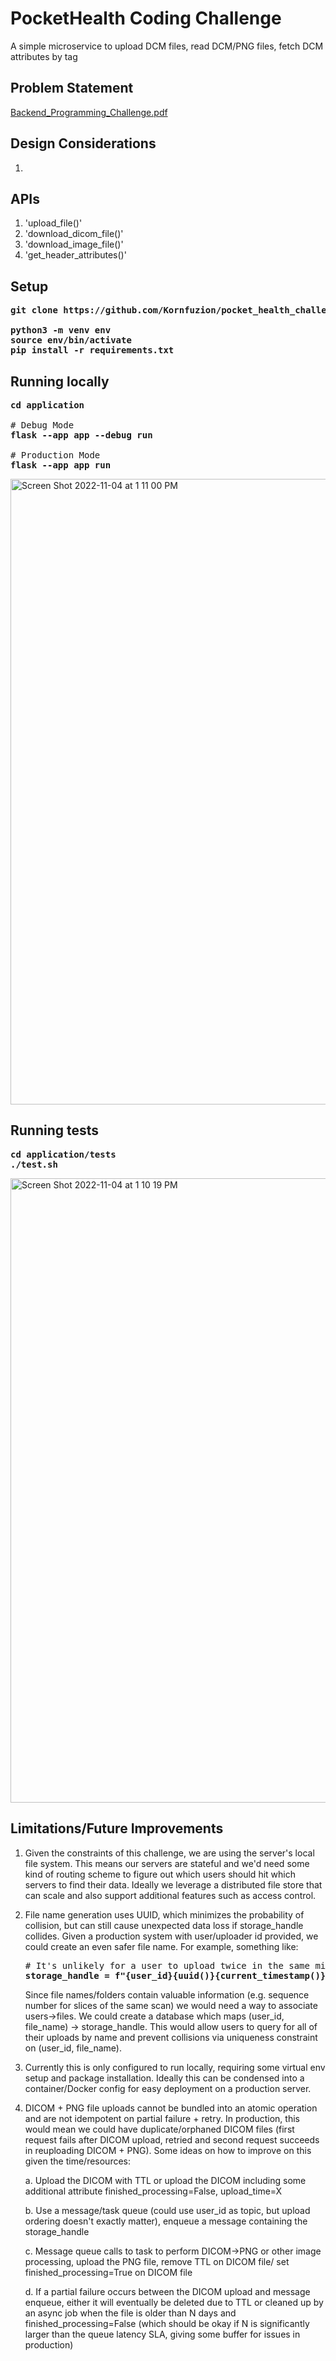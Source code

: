 # PocketHealth Coding Challenge
A simple microservice to upload DCM files, read DCM/PNG files, fetch DCM attributes by tag

## Problem Statement
[Backend_Programming_Challenge.pdf](https://github.com/Kornfuzion/pocket_health_challenge/files/9941528/Backend_Programming_Challenge.pdf)

## Design Considerations
1. 

## APIs
1. 'upload_file()'
2. 'download_dicom_file()'
3. 'download_image_file()'
4. 'get_header_attributes()'

## Setup
<pre>
<b>git clone https://github.com/Kornfuzion/pocket_health_challenge</b>

<b>python3 -m venv env</b>
<b>source env/bin/activate</b>
<b>pip install -r requirements.txt</b>
</pre>

## Running locally
<pre>
<b>cd application</b>

# Debug Mode
<b>flask --app app --debug run</b>

# Production Mode
<b>flask --app app run</b>
</pre>
<img width="1001" alt="Screen Shot 2022-11-04 at 1 11 00 PM" src="https://user-images.githubusercontent.com/7553119/200039900-bbac7bc9-9bc4-4a10-8955-aff064215bb6.png">

## Running tests
<pre>
<b>cd application/tests</b>
<b>./test.sh</b>
</pre>
<img width="999" alt="Screen Shot 2022-11-04 at 1 10 19 PM" src="https://user-images.githubusercontent.com/7553119/200039884-2c5e9a51-27b5-45d6-99a2-1639708b7580.png">

## Limitations/Future Improvements
1. Given the constraints of this challenge, we are using the server's local file system. This means our servers are stateful and we'd need some kind of routing scheme to figure out which users should hit which servers to find their data. Ideally we leverage a distributed file store that can scale and also support additional features such as access control.

2. File name generation uses UUID, which minimizes the probability of collision, but can still cause unexpected data loss if storage_handle collides. Given a production system with user/uploader id provided, we could create an even safer file name. For example, something like:
   <pre>
   # It's unlikely for a user to upload twice in the same millisecond/microsecond AND experience UUID collision
   <b>storage_handle = f"{user_id}{uuid()}{current_timestamp()}"</b>
   </pre>
   Since file names/folders contain valuable information (e.g. sequence number for slices of the same scan) we would need a way to associate users->files. We could create a database which maps (user_id, file_name) -> storage_handle. This would allow users to query for all of their uploads by name and prevent collisions via uniqueness constraint on (user_id, file_name).
   
3. Currently this is only configured to run locally, requiring some virtual env setup and package installation. Ideally this can be condensed into a container/Docker config for easy deployment on a production server.

4. DICOM + PNG file uploads cannot be bundled into an atomic operation and are not idempotent on partial failure + retry. In production, this would mean we could have duplicate/orphaned DICOM files (first request fails after DICOM upload, retried and second request succeeds in reuploading DICOM + PNG). Some ideas on how to improve on this given the time/resources:

   a. Upload the DICOM with TTL or upload the DICOM including some additional attribute finished_processing=False, upload_time=X
   
   b. Use a message/task queue (could use user_id as topic, but upload ordering doesn't exactly matter), enqueue a message containing the storage_handle
   
   
   c. Message queue calls to task to perform DICOM->PNG or other image processing, upload the PNG file, remove TTL on DICOM file/ set finished_processing=True on DICOM file
   
   d. If a partial failure occurs between the DICOM upload and message enqueue, either it will eventually be deleted due to TTL or cleaned up by an async job when the file is older than N days and finished_processing=False (which should be okay if N is significantly larger than the queue latency SLA, giving some buffer for issues in production)
